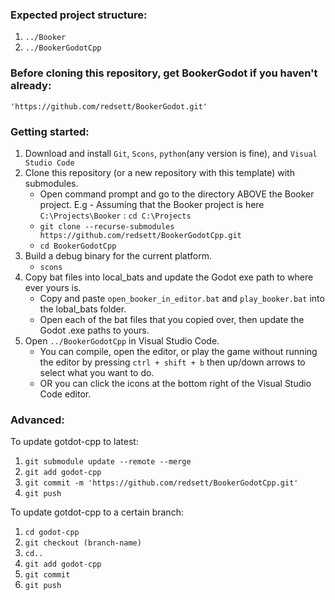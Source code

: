 ### Expected project structure:
1. `../Booker`
2. `../BookerGodotCpp`

### Before cloning this repository, get BookerGodot if you haven't already:
`'https://github.com/redsett/BookerGodot.git'`

### Getting started:
1. Download and install `Git`, `Scons`, `python`(any version is fine), and `Visual Studio Code`
2. Clone this repository (or a new repository with this template) with submodules.
    - Open command prompt and go to the directory ABOVE the Booker project. E.g - Assuming that the Booker project is here `C:\Projects\Booker` : `cd C:\Projects` 
	- `git clone --recurse-submodules https://github.com/redsett/BookerGodotCpp.git`
    - `cd BookerGodotCpp`
3. Build a debug binary for the current platform.
    - `scons`
4. Copy bat files into local_bats and update the Godot exe path to where ever yours is.
    - Copy and paste `open_booker_in_editor.bat` and `play_booker.bat` into the lobal_bats folder.
    - Open each of the bat files that you copied over, then update the Godot .exe paths to yours.
5. Open `../BookerGodotCpp` in Visual Studio Code.
    - You can compile, open the editor, or play the game without running the editor by pressing `ctrl + shift + b` then up/down arrows to select what you want to do.
    - OR you can click the icons at the bottom right of the Visual Studio Code editor.

### Advanced:
To update gotdot-cpp to latest:
1. `git submodule update --remote --merge`
2. `git add godot-cpp`
3. `git commit -m 'https://github.com/redsett/BookerGodotCpp.git'`
4. `git push`

To update gotdot-cpp to a certain branch:
1. `cd godot-cpp`
2. `git checkout (branch-name)`
3. `cd..`
3. `git add godot-cpp`
3. `git commit`
4. `git push`